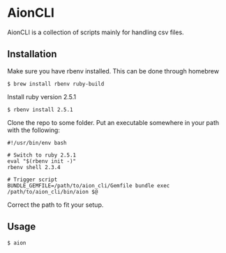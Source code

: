 # AionCLI

AionCLI is a collection of scripts mainly for handling csv files.

## Installation

Make sure you have rbenv installed.
This can be done through homebrew

    $ brew install rbenv ruby-build
    
Install ruby version 2.5.1

    $ rbenv install 2.5.1

Clone the repo to some folder.
Put an executable somewhere in your path with the following: 

    #!/usr/bin/env bash

    # Switch to ruby 2.5.1
    eval "$(rbenv init -)"
    rbenv shell 2.3.4

    # Trigger script
    BUNDLE_GEMFILE=/path/to/aion_cli/Gemfile bundle exec /path/to/aion_cli/bin/aion $@

Correct the path to fit your setup.

## Usage

    $ aion
